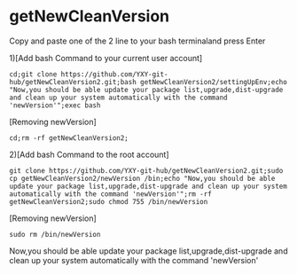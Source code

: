 # getNewCleanVersion

Copy and paste one of the 2 line to your bash terminaland press Enter

1)[Add bash Command to your current user account]
```
cd;git clone https://github.com/YXY-git-hub/getNewCleanVersion2.git;bash getNewCleanVersion2/settingUpEnv;echo "Now,you should be able update your package list,upgrade,dist-upgrade and clean up your system automatically with the command 'newVersion'";exec bash
```
  [Removing newVersion]
  ```
  cd;rm -rf getNewCleanVersion2;
  ```

2)[Add bash Command to the root account]
```
git clone https://github.com/YXY-git-hub/getNewCleanVersion2.git;sudo cp getNewCleanVersion2/newVersion /bin;echo "Now,you should be able update your package list,upgrade,dist-upgrade and clean up your system automatically with the command 'newVersion'";rm -rf getNewCleanVersion2;sudo chmod 755 /bin/newVersion
```
  [Removing newVersion]
  ```
  sudo rm /bin/newVersion
  ```

Now,you should be able update your package list,upgrade,dist-upgrade and clean up your system automatically with the command 'newVersion'
